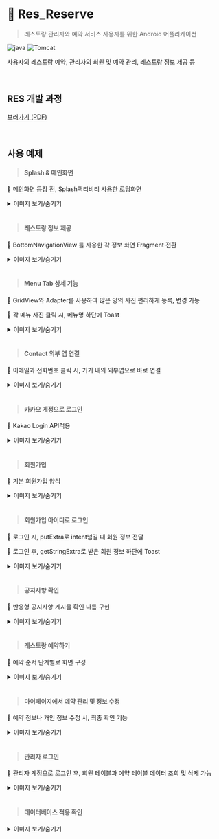 # 🍴 Res_Reserve

> 레스토랑 관리자와 예약 서비스 사용자를 위한 Android 어플리케이션

 ![java](https://img.shields.io/badge/Java-8-lightgrey)  ![Tomcat](https://img.shields.io/badge/Android-4.1.3-lightgrey) 

사용자의 레스토랑 예약, 관리자의 회원 및 예약 관리, 레스토랑 정보 제공 등

<br>

## RES 개발 과정 

[보러가기 (PDF)](https://github.com/jihojhi/Res_Android/blob/master/docs/ResApp_hj.pdf)

<br>

## 사용 예제
> #### Splash & 메인화면 
💙 메인화면 등장 전, Splash액티비티 사용한 로딩화면

<details>
 <summary>이미지 보기/숨기기</summary>
<div markdown="1">
<img width="50%" src="./pics/splash.gif"/>

</div>
</details>

<br>

> #### 레스토랑 정보 제공

💙 BottomNavigationView 를 사용한 각 정보 화면 Fragment 전환

<details>
 <summary>이미지 보기/숨기기</summary>
<div markdown="1">
<img width="50%" src="./pics/website.gif"/>

</div>
</details>

<br>

> #### Menu Tab 상세 기능

💙 GridView와 Adapter를 사용하여 많은 양의 사진 편리하게 등록, 변경 가능

💙 각 메뉴 사진 클릭 시, 메뉴명 하단에 Toast

<details>
 <summary>이미지 보기/숨기기</summary>
<div markdown="1">
<img width="50%" src="./pics/menu.gif"/>
</div>
</details>

<br>

> #### Contact 외부 앱 연결

💙 이메일과 전화번호 클릭 시, 기기 내의 외부앱으로 바로 연결

<details>
 <summary>이미지 보기/숨기기</summary>
<div markdown="1">
<img width="50%" src="./pics/contact.gif"/>

</div>
</details>

<br>

> #### 카카오 계정으로 로그인

💙 Kakao Login API적용

<details>
 <summary>이미지 보기/숨기기</summary>
<div markdown="1">
<img width="50%" src="./pics/kakao.gif"/>
</div>
</details>

<br>

> #### 회원가입

💙 기본 회원가입 양식

<details>
 <summary>이미지 보기/숨기기</summary>
<div markdown="1">
<img width="50%" src="./pics/join.gif"/>

</div>
</details>

<br>

> #### 회원가입 아이디로 로그인

💙 로그인 시, putExtra로 intent넘길 때 회원 정보 전달

💙 로그인 후, getStringExtra로 받은 회원 정보 하단에 Toast

<details>
 <summary>이미지 보기/숨기기</summary>
<div markdown="1">
<img width="50%" src="./pics/login.gif"/>

</div>
</details>

<br>

> #### 공지사항 확인

💙 반응형 공지사항 게시물 확인 나름 구현

<details>
 <summary>이미지 보기/숨기기</summary>
<div markdown="1">
<img width="50%" src="./pics/announce.gif"/>

</div>
</details>

<br>

> #### 레스토랑 예약하기

💙 예약 순서 단계별로 화면 구성

<details>
 <summary>이미지 보기/숨기기</summary>
<div markdown="1">
<img width="50%" src="./pics/reserve.gif"/>
</div>
</details>

<br>

> #### 마이페이지에서 예약 관리 및 정보 수정

💙 예약 정보나 개인 정보 수정 시, 최종 확인 기능

<details>
 <summary>이미지 보기/숨기기</summary>
<div markdown="1">
<img width="50%" src="./pics/mypage.gif"/>

</div>
</details>

<br>

> #### 관리자 로그인

💙 관리자 계정으로 로그인 후, 회원 테이블과 예약 테이블 데이터 조회 및 삭제 가능

<details>
 <summary>이미지 보기/숨기기</summary>
<div markdown="1">
<img width="50%" src="./pics/admin.gif"/>

</div>
</details>

<br>

> #### 데이터베이스 적용 확인

<details>
 <summary>이미지 보기/숨기기</summary>
<div markdown="1">
<img width="50%" src="./pics/check.gif"/>

</div>
</details>